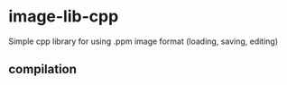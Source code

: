 # image-lib-cpp

Simple cpp library for using .ppm image format (loading, saving, editing)

## compilation

